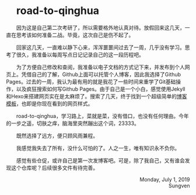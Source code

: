 <div style="text-indent:2em">


# road-to-qinghua

因为这是自己第二次考研了，所以需要格外地认真对待。放假回来这几天，一直在思考该如何准备二战。毕竟，这次自己是伤不起了。

回家这几天，一直难以静下心来，浑浑噩噩间过去了一周，几乎没有学习。思考了很久，我准备以每周写点日记记录自己的这一段历程吧。

为了方便自己修改和查阅，我准备以电子文档的方式记下来，并发布到个人网页上。凭借自己的了解，Github上面可以托管个人博客，因此我选择了Github Pages。过去的一周，我认为最有用的就是我花了一些时间来重学了Git基础操作，以及疯狂搜索如何写Github Pages。由于自己是一个小白，感觉使用Jekyll和Hexo来搭建网页实在是太麻烦了。搜索了几天，终于找到一个超级简单的[博客模板](https://github.com/nicolas-van/easy-markdown-to-github-pages)，也即是你现在看到的网页样式。

road-to-qinghua，学习路上，菜就是菜，没有借口，也没有任何理由。今年的一步之遥，切肤之痒，脑海里突然蹦出这个词，23333。

既然选择了远方，便只顾风雨兼程。

我感觉我失去了所有，没什么可怕的了。人之一生，唯有知识永不负你。

感觉有些仓促，或许自己是第一次发博客吧。可是，除了我自己，又有谁会发现这个仓库呢？后续很多文件有待完善。

<p align="right">Monday, July 1, 2019<br/>
Sungven</>
